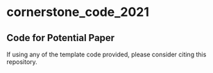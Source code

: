 # cornerstone_code_2021
Code for Potential Paper
--------------------------------------------
If using any of the template code provided, please consider citing this repository.
